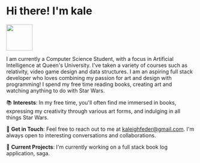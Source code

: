 # Hi there! I'm kale

<img src="https://media4.giphy.com/media/z1AumTBpH3RoeKsaG6/giphy.gif?cid=ecf05e47oujyn5vkjx1i6er8yiadezrn813ibi7w90dzb0pp&ep=v1_stickers_search&rid=giphy.gif&ct=s" width="70" height="70" />

I am currently a Computer Science Student, with a focus in Artificial Intelligence at Queen's University. I've taken a variety of courses such as relativity, video game design and data structures. I am an aspiring full stack developer who loves combining my passion for art and design with programming! I spend my free time reading books, creating art and watching anything to do with Star Wars.


📚 **Interests**: In my free time, you'll often find me immersed in books, expressing my creativity through various art forms, and indulging in all things Star Wars.

📧 **Get in Touch**: Feel free to reach out to me at [kaleighfeder@gmail.com](mailto:kaleighfeder@gmail.com). I'm always open to interesting conversations and collaborations.

🚀 **Current Projects**: I'm currently working on a full stack book log application, saga.


